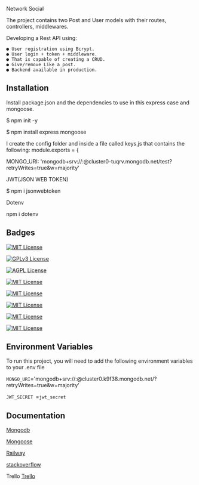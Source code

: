 

Network Social

The project contains two Post and User models with their routes, controllers, middlewares.

Developing a Rest API using:

    ● User registration using Bcrypt.
    ● User login + token + middleware.
    ● That is capable of creating a CRUD.
    ● Give/remove Like a post.
    ● Backend available in production.


## Installation

Install  package.json and the dependencies to use in this express case and mongoose.

$ npm init -y

$ npm install express mongoose

I create the config folder and inside a file called keys.js that contains the following:
    module.exports = {

MONGO_URI: 'mongodb+srv://<name>:<password>@cluster0-tuqrv.mongodb.net/test?retryWrites=true&w=majority'

JWT(JSON WEB TOKEN)

$ npm i jsonwebtoken

Dotenv

npm i dotenv

## Badges


[![MIT License](https://img.shields.io/badge/License-EXPRESS:JS-green.svg)](https://choosealicense.com/licenses/mit/)

[![GPLv3 License](https://img.shields.io/badge/License-npm-important.svg)](https://opensource.org/licenses/)

[![AGPL License](https://img.shields.io/badge/License-Mongoose-yellowgreen.svg)](http://www.gnu.org/licenses/agpl-3.0)

[![MIT License](https://img.shields.io/badge/License-Nodemon-blue.svg)](https://choosealicense.com/licenses/mit/)

[![MIT License](https://img.shields.io/badge/License-JWT-orange.svg)](https://choosealicense.com/licenses/mit/)

[![MIT License](https://img.shields.io/badge/License-Nodemon-blue.svg)](https://choosealicense.com/licenses/mit/)

[![MIT License](https://img.shields.io/badge/License-Dotenv-blueviolet.svg)](https://choosealicense.com/licenses/mit/)

[![MIT License](https://img.shields.io/badge/License-Railway-critical.svg)](https://choosealicense.com/licenses/mit/)







## Environment Variables

To run this project, you will need to add the following environment variables to your .env file

`MONGO_URI`='mongodb+srv://<user>:<password>@cluster0.k9f38.mongodb.net/?retryWrites=true&w=majority'

`JWT_SECRET `=`jwt_secret`


## Documentation

[Mongodb](https://www.mongodb.com/atlas/database)

[Mongoose](https://mongoosejs.com/docs/queries.html)

[Railway](https://railway.app/)

[stackoverflow](https://stackoverflow.com/)


Trello
    <a href=https://trello.com/b/67D9t8nw/redsocialmongoose>Trello</a>






